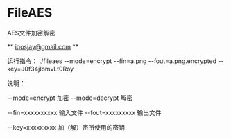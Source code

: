 # FileAES

AES文件加密解密

** iqosjay@gmail.com **


运行指令：
./fileaes --mode=encrypt --fin=a.png --fout=a.png.encrypted --key=J0f34jIomvLt0Roy

说明：

--mode=encrypt	加密
--mode=decrypt	解密 

--fin=xxxxxxxxxx	输入文件
--fout=xxxxxxxxx	输出文件

--key=xxxxxxxxx	加（解）密所使用的密钥
